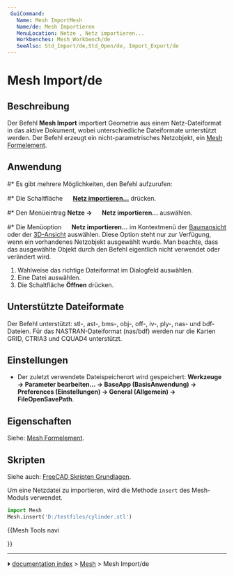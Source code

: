 ```yaml
---
 GuiCommand:
   Name: Mesh ImportMesh‏‎
   Name/de: Mesh Importieren
   MenuLocation: Netze , Netz importieren...
   Workbenches: Mesh_Workbench/de
   SeeAlso: Std_Import/de,Std_Open/de, Import_Export/de
---
```


# Mesh Import/de



## Beschreibung

Der Befehl **Mesh Import** importiert Geometrie aus einem Netz-Dateiformat in das aktive Dokument, wobei unterschiedliche Dateiformate unterstützt werden. Der Befehl erzeugt ein nicht-parametrisches Netzobjekt, ein [Mesh Formelement](Mesh_Feature/de.md).



## Anwendung

#\* Es gibt mehrere Möglichkeiten, den Befehl aufzurufen:

#\* Die Schaltfläche **<img src="images/Mesh_Import.svg" width=16px> [Netz importieren...](Mesh_Import/de.md)** drücken.

#\* Den Menüeintrag **Netze → <img src="images/Mesh_Import.svg" width=16px> Netz importieren...** auswählen.

#\* Die Menüoption **<img src="images/Mesh_Import.svg" width=16px> Netz importieren...** im Kontextmenü der [Baumansicht](Tree_view/de.md) oder der [3D-Ansicht](3D_view/de.md) auswählen. Diese Option steht nur zur Verfügung, wenn ein vorhandenes Netzobjekt ausgewählt wurde. Man beachte, dass das ausgewählte Objekt durch den Befehl eigentlich nicht verwendet oder verändert wird.

1.  Wahlweise das richtige Dateiformat im Dialogfeld auswählen.
2.  Eine Datei auswählen.
3.  Die Schaltfläche **Öffnen** drücken.



## Unterstützte Dateiformate 

Der Befehl unterstützt: stl-, ast-, bms-, obj-, off-, iv-, ply-, nas- und bdf-Dateien. Für das NASTRAN-Dateiformat (nas/bdf) werden nur die Karten GRID, CTRIA3 und CQUAD4 unterstützt.



## Einstellungen

-   Der zuletzt verwendete Dateispeicherort wird gespeichert: **Werkzeuge → Parameter bearbeiten... → BaseApp (BasisAnwendung) → Preferences (Einstellungen) → General (Allgemein) → FileOpenSavePath**.



## Eigenschaften

Siehe: [Mesh Formelement](Mesh_Feature/de.md).



## Skripten

Siehe auch: [FreeCAD Skripten Grundlagen](FreeCAD_Scripting_Basics/de.md).

Um eine Netzdatei zu importieren, wird die Methode `insert` des Mesh-Moduls verwendet.


```python
import Mesh
Mesh.insert('D:/testfiles/cylinder.stl')
```





{{Mesh Tools navi

}}



---
⏵ [documentation index](../README.md) > [Mesh](Mesh_Workbench.md) > Mesh Import/de
